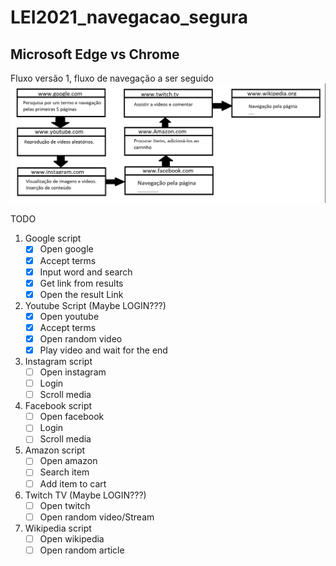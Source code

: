 # LEI2021_navegacao_segura

## Microsoft Edge vs Chrome

Fluxo versão 1, fluxo de navegação a ser seguido
![alt text](https://github.com/A67645/LEI2021_navegacao_segura/blob/master/fluxo_V1.png)

TODO
1. Google script
    - [x]  Open google
    - [x]  Accept terms
    - [x]  Input word and search
    - [x]  Get link from results
    - [x]  Open the result Link
2. Youtube Script (Maybe LOGIN???)
    - [x]  Open youtube
    - [x]  Accept terms
    - [x]  Open random video
    - [x]  Play video and wait for the end
3. Instagram script
    - [ ]  Open instagram
    - [ ]  Login
    - [ ]  Scroll media
4. Facebook script
    - [ ]  Open facebook
    - [ ]  Login
    - [ ]  Scroll media
5. Amazon script
    - [ ]  Open amazon
    - [ ] Search item
    - [ ] Add item to cart
6. Twitch TV (Maybe LOGIN???)
    - [ ] Open twitch
    - [ ] Open random video/Stream
7. Wikipedia script
    - [ ] Open wikipedia
    - [ ] Open random article
